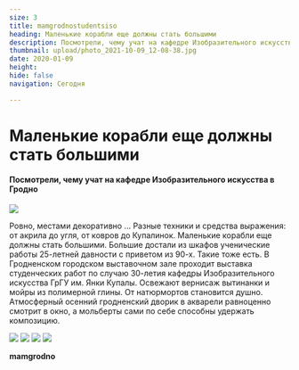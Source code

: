 ```yaml
---
size: 3
title: mamgrodnostudentsiso
heading: Маленькие корабли еще должны стать большими
description: Посмотрели, чему учат на кафедре Изобразительного искусства в Гродно
thumbnail: upload/photo_2021-10-09_12-08-38.jpg
date: 2020-01-09
height: 
hide: false
navigation: Сегодня

---
```

# **Маленькие корабли еще должны стать большими**

#### Посмотрели, чему учат на кафедре Изобразительного искусства в Гродно

<img src="https://i.imgur.com/9Wimkyx.jpg">

Ровно, местами декоративно ... Разные техники и средства выражения: от акрила до угля, от ковров до Купалинок. Маленькие корабли еще должны стать большими. Большие достали из шкафов ученические работы 25-летней давности с приветом из 90-х. Такие тоже есть. В Гродненском городском выставочном зале проходит выставка студенческих работ по случаю 30-летия кафедры Изобразительного искусства ГрГУ им. Янки Купалы. Освежают вернисаж вытинанки и мойры из полимерной глины. От натюрмортов становится душно. Атмосферный осенний гродненский дворик в акварели равноценно смотрит в окно, а мольберты сами по себе способны удержать композицию.

<div class="gallery4">
<!-- Смените gallery2 на gallery3 или gallery4, цифра определяет количество картинок в одном ряду -->
<img src="https://i.imgur.com/Gsr4k4I.jpg">
<img src="https://i.imgur.com/iZPrhFy.jpg">
<img src="https://i.imgur.com/qSEkd5x.jpg">
<img src="https://i.imgur.com/IXABEJ6.jpg">  
</div>  
  

**mamgrodno**